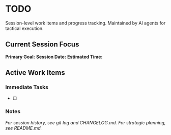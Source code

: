 # TODO

Session-level work items and progress tracking. Maintained by AI agents for tactical execution.

## Current Session Focus

**Primary Goal:** 
**Session Date:** 
**Estimated Time:** 

## Active Work Items

### Immediate Tasks
- [ ] 

### Notes

*For session history, see git log and CHANGELOG.md. For strategic planning, see README.md.*